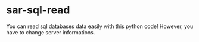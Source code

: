 # sar-sql-read
You can read sql databases data easily with this python code! However, you have to change server informations.
